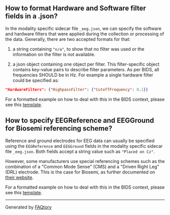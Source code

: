 ## How to format Hardware and Software filter fields in a .json?

In the modality specific sidecar file `_eeg.json`, we can specify the software
and hardware filters that were applied
during the collection or processing of the data.
Generally, there are two accepted formats for that:

1.  a string containing `"n/a"`, to show that no filter was used
    or the information on the filter is not available.

1.  a json object containing one object per filter. This filter-specific object
    contains key-value pairs to describe filter parameters. As per BIDS, all
    frequencies SHOULD be in Hz. For example a single hardware filter could be
    specified as:

```json
"HardwareFilters": {"HighpassFilter": {"CutoffFrequency": 0.1}}
```

For a formatted example on how to deal with this in the BIDS context,
please see this
[template](https://github.com/bids-standard/bids-starter-kit/blob/main/templates/sub-01/ses-01/eeg/sub-01_ses-01_task-FilterExample_eeg.json).

## How to specify EEGReference and EEGGround for Biosemi referencing scheme?

Reference and ground electrodes for EEG data can usually be specified
using the `EEGReference` and `EEGGround` fields
in the modality specific sidecar file `_eeg.json`.
Both fields accept a string value such as `"Placed on Cz"`.

However, some manufacturers use special referencing schemes
such as the combination of a "Common Mode Sense" (CMS) and a "Driven Right Leg" (DRL) electrode.
This is the case for Biosemi, as further documented on
[their website](https://www.biosemi.com/faq/cms&drl.htm).

For a formatted example on how to deal with this in the BIDS context,
please see this
[template](https://github.com/bids-standard/bids-starter-kit/blob/main/templates/sub-01/ses-01/eeg/sub-01_ses-01_task-ReferenceExample_eeg.json).

<hr>

Generated by [FAQtory](https://github.com/willmcgugan/faqtory)
